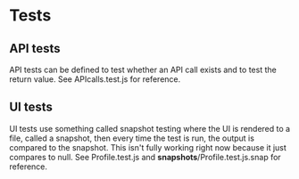 # Tests

## API tests
API tests can be defined to test whether an API call exists and to test the return value. See APIcalls.test.js for reference.

## UI tests
UI tests use something called snapshot testing where the UI is rendered to a file, called a snapshot, then every time the test is run, the output is compared to the snapshot.
This isn't fully working right now because it just compares to null. See Profile.test.js and __snapshots__/Profile.test.js.snap for reference.